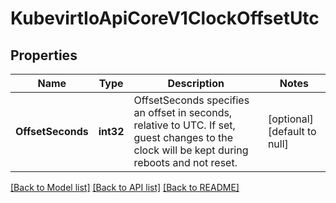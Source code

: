 # KubevirtIoApiCoreV1ClockOffsetUtc

## Properties
Name | Type | Description | Notes
------------ | ------------- | ------------- | -------------
**OffsetSeconds** | **int32** | OffsetSeconds specifies an offset in seconds, relative to UTC. If set, guest changes to the clock will be kept during reboots and not reset. | [optional] [default to null]

[[Back to Model list]](../README.md#documentation-for-models) [[Back to API list]](../README.md#documentation-for-api-endpoints) [[Back to README]](../README.md)


